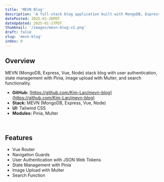 ```yaml
---
title: 'MEVN Blog'
description: 'A full-stack blog application built with MongoDB, Express, Vue, and Node.'
datePosted: 2025-01-26PDT
dateUpdated: 2025-01-27PDT
thumbnail: '/images/mevn-blog-v2.png'
draft: false
slug: 'mevn-blog'
index: 0
---
```


## Overview

MEVN (MongoDB, Express, Vue, Node) stack blog with user authentication, state management with Pinia, image upload with Multer, and search functionality. 

- **GitHub:** <u>[https://github.com/Kim-Lan/mevn-blog](https://github.com/Kim-Lan/mevn-blog)</u>
- **Stack:** MEVN (MongoDB, Express, Vue, Node)
- **UI:** Tailwind CSS
- **Modules:** Pinia, Multer

<br />

## Features

- Vue Router
- Navigation Guards
- User Authentication with JSON Web Tokens
- State Management with Pinia
- Image Upload with Multer
- Search Function
